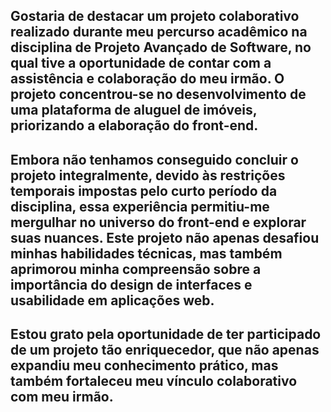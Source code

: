 
## Gostaria de destacar um projeto colaborativo realizado durante meu percurso acadêmico na disciplina de Projeto Avançado de Software, no qual tive a oportunidade de contar com a assistência e colaboração do meu irmão. O projeto concentrou-se no desenvolvimento de uma plataforma de aluguel de imóveis, priorizando a elaboração do front-end.

## Embora não tenhamos conseguido concluir o projeto integralmente, devido às restrições temporais impostas pelo curto período da disciplina, essa experiência permitiu-me mergulhar no universo do front-end e explorar suas nuances. Este projeto não apenas desafiou minhas habilidades técnicas, mas também aprimorou minha compreensão sobre a importância do design de interfaces e usabilidade em aplicações web.

## Estou grato pela oportunidade de ter participado de um projeto tão enriquecedor, que não apenas expandiu meu conhecimento prático, mas também fortaleceu meu vínculo colaborativo com meu irmão.
